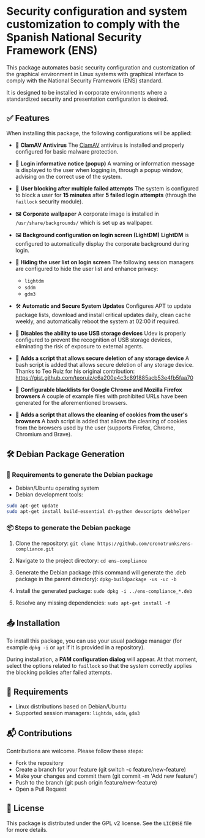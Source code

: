 # Security configuration and system customization to comply with the Spanish National Security Framework (ENS)

This package automates basic security configuration and customization of the graphical environment in Linux systems with graphical interface to comply with the National Security Framework (ENS) standard.

It is designed to be installed in corporate environments where a standardized security and presentation configuration is desired.

## ✅ Features

When installing this package, the following configurations will be applied:

- 🦠 **ClamAV Antivirus**
  The [ClamAV](https://www.clamav.net/) antivirus is installed and properly configured for basic malware protection.

- 📢 **Login informative notice (popup)**
  A warning or information message is displayed to the user when logging in, through a popup window, advising on the correct use of the system.

- 👥 **User blocking after multiple failed attempts**
  The system is configured to block a user for **15 minutes** after **5 failed login attempts** (through the `faillock` security module).

- 🖼️ **Corporate wallpaper**
  A corporate image is installed in `/usr/share/backgrounds/` which is set up as wallpaper.

- 🖼️ **Background configuration on login screen (LightDM)**
  **LightDM** is configured to automatically display the corporate background during login.

- 👥 **Hiding the user list on login screen**
  The following session managers are configured to hide the user list and enhance privacy:
  - `lightdm`
  - `sddm`
  - `gdm3`

- 🛠 **Automatic and Secure System Updates**
Configures APT to update package lists, download and install critical updates daily, clean cache weekly, and automatically reboot the system at 02:00 if required.

- 🚫 **Disables the ability to use USB storage devices**
  Udev is properly configured to prevent the recognition of USB storage devices, eliminating the risk of exposure to external agents.

- 💾 **Adds a script that allows secure deletion of any storage device**
  A bash script is added that allows secure deletion of any storage device.
  Thanks to Teo Ruiz for his original contribution: https://gist.github.com/teoruiz/c6a200e4c3c891885acb53e4fb5faa70

- 🚫 **Configurable blacklists for Google Chrome and Mozilla Firefox browsers**
  A couple of example files with prohibited URLs have been generated for the aforementioned browsers.

- 🍪 **Adds a script that allows the cleaning of cookies from the user's browsers**
  A bash script is added that allows the cleaning of cookies from the browsers used by the user (supports Firefox, Chrome, Chromium and Brave).

## 🛠️ Debian Package Generation

### 🔧 Requirements to generate the Debian package

- Debian/Ubuntu operating system
- Debian development tools:

```bash
sudo apt-get update
sudo apt-get install build-essential dh-python devscripts debhelper
```

### 📦 Steps to generate the Debian package

1. Clone the repository:
`git clone https://github.com/cronotrunks/ens-compliance.git`

2. Navigate to the project directory:
`cd ens-compliance`

3. Generate the Debian package (this command will generate the .deb package in the parent directory):
`dpkg-buildpackage -us -uc -b`

4. Install the generated package:
`sudo dpkg -i ../ens-compliance_*.deb`

5. Resolve any missing dependencies:
`sudo apt-get install -f`

## 📥 Installation

To install this package, you can use your usual package manager (for example `dpkg -i` or `apt` if it is provided in a repository).

During installation, a **PAM configuration dialog** will appear.
At that moment, select the options related to `faillock` so that the system correctly applies the blocking policies after failed attempts.

## 🔧 Requirements

- Linux distributions based on Debian/Ubuntu
- Supported session managers: `lightdm`, `sddm`, `gdm3`

## 📬 Contributions
Contributions are welcome. Please follow these steps:

- Fork the repository
- Create a branch for your feature (git switch -c feature/new-feature)
- Make your changes and commit them (git commit -m 'Add new feature')
- Push to the branch (git push origin feature/new-feature)
- Open a Pull Request

## 📄 License

This package is distributed under the GPL v2 license. See the `LICENSE` file for more details.
